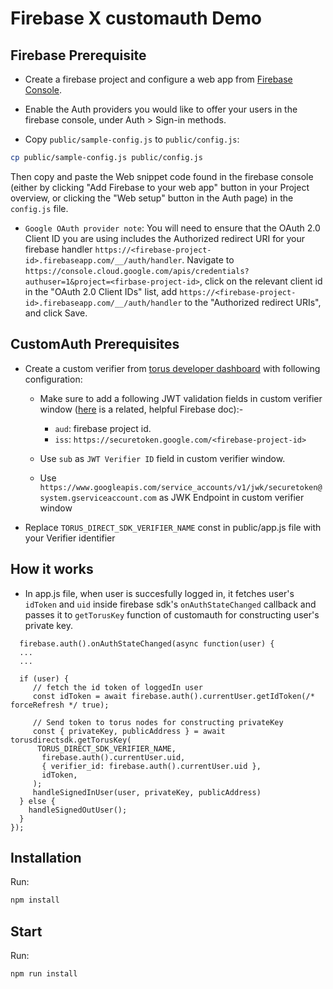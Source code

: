 # Firebase X customauth Demo

## Firebase Prerequisite

- Create a firebase project and configure a web app from [Firebase Console](https://firebase.google.com/console/).

- Enable the Auth providers you would like to offer your users in the firebase console, under
  Auth > Sign-in methods.

- Copy `public/sample-config.js` to `public/config.js`:

```bash
cp public/sample-config.js public/config.js
```

Then copy and paste the Web snippet code found in the firebase console (either by clicking "Add Firebase to
your web app" button in your Project overview, or clicking the "Web setup" button in the Auth page)
in the `config.js` file.

 - `Google OAuth provider note`: You will need to ensure that the OAuth 2.0 Client ID you are using includes the Authorized redirect URI for your firebase handler `https://<firebase-project-id>.firebaseapp.com/__/auth/handler`. Navigate to `https://console.cloud.google.com/apis/credentials?authuser=1&project=<firbase-project-id>`, click on the relevant client id in the "OAuth 2.0 Client IDs" list, add `https://<firebase-project-id>.firebaseapp.com/__/auth/handler` to the "Authorized redirect URIs", and click Save.

## CustomAuth Prerequisites

- Create a custom verifier from [torus developer dashboard](https://developer.tor.us) with following configuration:

  - Make sure to add a following JWT validation fields in custom verifier window ([here](https://firebase.google.com/docs/auth/admin/verify-id-tokens#retrieve_id_tokens_on_clients) is a related, helpful Firebase doc):-

    - `aud`: firebase project id.
    - `iss`: `https://securetoken.google.com/<firebase-project-id>`

  - Use `sub` as `JWT Verifier ID` field in custom verifier window.

  - Use `https://www.googleapis.com/service_accounts/v1/jwk/securetoken@system.gserviceaccount.com` as JWK Endpoint in custom verifier window

- Replace `TORUS_DIRECT_SDK_VERIFIER_NAME` const in public/app.js file with your Verifier identifier

## How it works

- In app.js file, when user is succesfully logged in, it fetches user's `idToken` and `uid` inside firebase sdk's `onAuthStateChanged` callback and passes it to `getTorusKey` function of customauth for constructing user's private key.

```
  firebase.auth().onAuthStateChanged(async function(user) {
  ...
  ...

  if (user) {
     // fetch the id token of loggedIn user
     const idToken = await firebase.auth().currentUser.getIdToken(/* forceRefresh */ true);

     // Send token to torus nodes for constructing privateKey
     const { privateKey, publicAddress } = await torusdirectsdk.getTorusKey(
      TORUS_DIRECT_SDK_VERIFIER_NAME,
       firebase.auth().currentUser.uid,
       { verifier_id: firebase.auth().currentUser.uid },
       idToken,
     );
     handleSignedInUser(user, privateKey, publicAddress)
  } else {
    handleSignedOutUser();
  }
});
```

## Installation

Run:

```bash
npm install
```

## Start

Run:

```bash
npm run install
```
